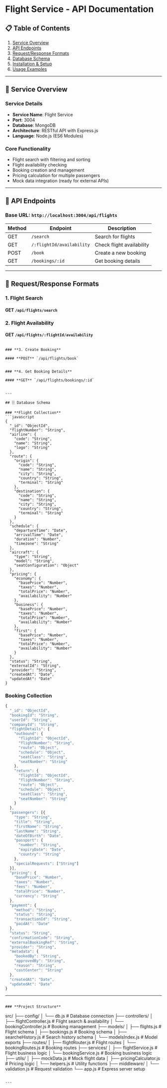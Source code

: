 # Flight Service - API Documentation

## 📋 Table of Contents
1. [Service Overview](#service-overview)
2. [API Endpoints](#api-endpoints)
3. [Request/Response Formats](#requestresponse-formats)
4. [Database Schema](#database-schema)
5. [Installation & Setup](#installation--setup)
6. [Usage Examples](#usage-examples)

---

## 🚀 Service Overview

### **Service Details**
- **Service Name**: Flight Service
- **Port**: 3004
- **Database**: MongoDB
- **Architecture**: RESTful API with Express.js
- **Language**: Node.js (ES6 Modules)

### **Core Functionality**
- Flight search with filtering and sorting
- Flight availability checking
- Booking creation and management
- Pricing calculation for multiple passengers
- Mock data integration (ready for external APIs)

---

## 📡 API Endpoints

### **Base URL**: `http://localhost:3004/api/flights`

| Method | Endpoint | Description |
|--------|----------|-------------|
| GET | `/search` | Search for flights |
| GET | `/:flightId/availability` | Check flight availability |
| POST | `/book` | Create a new booking |
| GET | `/bookings/:id` | Get booking details |

---

## 📄 Request/Response Formats

### **1. Flight Search**

#### **GET** `/api/flights/search`



### **2. Flight Availability**

#### **GET** `/api/flights/:flightId/availability`

```

### **3. Create Booking**

#### **POST** `/api/flights/book`


### **4. Get Booking Details**

#### **GET** `/api/flights/bookings/:id`


---

## 🗄️ Database Schema

### **Flight Collection**
```javascript
{
  "_id": "ObjectId",
  "flightNumber": "String",
  "airline": {
    "code": "String",
    "name": "String",
    "logo": "String"
  },
  "route": {
    "origin": {
      "code": "String",
      "name": "String",
      "city": "String",
      "country": "String",
      "terminal": "String"
    },
    "destination": {
      "code": "String",
      "name": "String",
      "city": "String",
      "country": "String",
      "terminal": "String"
    }
  },
  "schedule": {
    "departureTime": "Date",
    "arrivalTime": "Date",
    "duration": "Number",
    "timezone": "String"
  },
  "aircraft": {
    "type": "String",
    "model": "String",
    "seatConfiguration": "Object"
  },
  "pricing": {
    "economy": {
      "basePrice": "Number",
      "taxes": "Number",
      "totalPrice": "Number",
      "availability": "Number"
    },
    "business": {
      "basePrice": "Number",
      "taxes": "Number",
      "totalPrice": "Number",
      "availability": "Number"
    },
    "first": {
      "basePrice": "Number",
      "taxes": "Number",
      "totalPrice": "Number",
      "availability": "Number"
    }
  },
  "status": "String",
  "externalId": "String",
  "provider": "String",
  "createdAt": "Date",
  "updatedAt": "Date"
}
```

### **Booking Collection**
```javascript
{
  "_id": "ObjectId",
  "bookingId": "String",
  "userId": "String",
  "companyId": "String",
  "flightDetails": {
    "outbound": {
      "flightId": "ObjectId",
      "flightNumber": "String",
      "route": "Object",
      "schedule": "Object",
      "seatClass": "String",
      "seatNumber": "String"
    },
    "return": {
      "flightId": "ObjectId",
      "flightNumber": "String",
      "route": "Object",
      "schedule": "Object",
      "seatClass": "String",
      "seatNumber": "String"
    }
  },
  "passengers": [{
    "type": "String",
    "title": "String",
    "firstName": "String",
    "lastName": "String",
    "dateOfBirth": "Date",
    "passport": {
      "number": "String",
      "expiryDate": "Date",
      "country": "String"
    },
    "specialRequests": ["String"]
  }],
  "pricing": {
    "basePrice": "Number",
    "taxes": "Number",
    "fees": "Number",
    "totalPrice": "Number",
    "currency": "String"
  },
  "payment": {
    "method": "String",
    "status": "String",
    "transactionId": "String",
    "paidAt": "Date"
  },
  "status": "String",
  "confirmationCode": "String",
  "externalBookingRef": "String",
  "provider": "String",
  "metadata": {
    "bookedBy": "String",
    "approvedBy": "String",
    "reason": "String",
    "costCenter": "String"
  },
  "createdAt": "Date",
  "updatedAt": "Date"
}
```

---

```

### **Project Structure**
```
src/
├── config/
│   └── db.js              # Database connection
├── controllers/
│   ├── flightController.js # Flight search & availability
│   └── bookingController.js # Booking management
├── models/
│   ├── flights.js         # Flight schema
│   ├── bookings.js        # Booking schema
│   ├── searcheHistory.js  # Search history schema
│   └── modelsIndex.js     # Model exports
├── routes/
│   ├── flightRouter.js    # Flight routes
│   └── bookingRoutes.js   # Booking routes
├── services/
│   ├── flightService.js   # Flight business logic
│   └── bookingService.js  # Booking business logic
├── utils/
│   ├── mockData.js        # Mock flight data
│   ├── pricingCalculator.js # Pricing logic
│   └── helpers.js         # Utility functions
├── middleware/
│   └── validation.js      # Request validation
└── app.js                 # Express server setup
```

---


